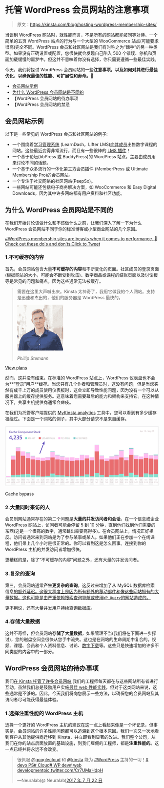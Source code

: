 # 托管 WordPress 会员网站的注意事项

> 原文：<https://kinsta.com/blog/hosting-wordpress-membership-sites/>

当谈到 WordPress 网站时，就性能而言，不是所有的网站都能被同等对待。一个简单的五页 WordPress 站点的行为与一个大型的 WooCommerce 站点(可能要求很高)完全不同。WordPress 会员和社区网站是我们有时称之为“棘手”的另一种类型。如果没有正确设置或配置，您很快就会发现自己陷入 500 个错误、停机和页面加载缓慢的噩梦中。但这并不意味着你没有选择，你只需要遵循一些最佳实践。

今天，我们将探讨 WordPress 会员网站的一些**注意事项，以及如何对其进行最佳优化，以确保最佳的性能、可扩展性和寿命。🚀**

*   [会员网站示例](#membership-sites-examples)
*   [为什么 WordPress 会员网站是不同的](#why-membership-sites-are-different)
*   【WordPress 会员网站的待办事项
*   【WordPress 会员网站的禁忌

## 会员网站示例

以下是一些常见的 WordPress 会员和社区网站的例子:

*   一个围绕着[学习管理系统](https://kinsta.com/wordpress-lms-hosting/) (LearnDash，Lifter LMS)[向其成员](https://kinsta.com/blog/website-ideas/#sidehustle-1)出售数字课程的网站。这些最近变得非常流行，而且有一些很棒的 [LMS 插件](https://kinsta.com/blog/wordpress-lms-plugins/)！
*   一个基于论坛(bbPress 或 BuddyPress)的 WordPress 站点，主要由成员用来讨论不同的话题。
*   一个基于众多流行的一体化第三方会员插件 (MemberPress 或 Ultimate Membership Pro)的会员网站。
*   一个专注于社交网络的社区网站(PeepSo)。
*   一些网站可能还包括电子商务解决方案，如 WooCommerce 和 Easy Digital Downloads，因为其中许多网站都有用户资料和社区功能。

## 为什么 WordPress 会员网站是不同的

在我们开始讨论该做什么和不该做什么之前，让我们深入了解一下为什么 WordPress 会员网站不同于你的标准博客或小型商业网站的几个原因。

[#WordPress membership sites are beasts when it comes to performance. 🦖 Check out these do's and don'ts.Click to Tweet](https://twitter.com/intent/tweet?url=https%3A%2F%2Fkinsta.com%2Fblog%2Fhosting-wordpress-membership-sites%2F&via=kinsta&text=%23WordPress+membership+sites+are+beasts+when+it+comes+to+performance.+%F0%9F%A6%96+Check+out+these+do%27s+and+don%27ts.)

### 1.不可缓存的内容

首先，会员网站包含大量**不可缓存的内容**和不断变化的页面。社区成员的登录页面(根据网站的大小，可能会不断受到攻击)、数字商品或课程的结账页面以及讨论板等是常见的问题和痛点，因为这些通常无法被缓存。





> 需要在这里大声喊出来。Kinsta 太神奇了，我用它做我的个人网站。支持是迅速和杰出的，他们的服务器是 WordPress 最快的。
> 
> <footer class="wp-block-kinsta-client-quote__footer">
> 
> ![A picture of Phillip Stemann looking into the camera wearing a blue button down shirt](img/12b77bdcd297e9bf069df2f3413ad833.png)
> 
> <cite class="wp-block-kinsta-client-quote__cite">Phillip Stemann</cite></footer>

[View plans](https://kinsta.com/plans/)

然而，这并没有结束。在标准的 WordPress 站点上，WordPress 仪表盘也不会为**“登录”用户**缓存。当您只有几个作者和管理员时，这没有问题，但是当您突然有成千上万的成员使用仪表板时，这会立即导致性能问题，因为没有一个可以从服务器上的缓存提供服务。这意味着您需要幕后的能力和架构来支持它。在这种情况下，共享主机提供商通常会瘫痪。

在我们为托管客户端提供的 [MyKinsta analytics](https://kinsta.com/help/mykinsta-analytics/) 工具中，您可以看到有多少缓存被绕过。下面是一个网站的例子，其中大部分请求不是来自缓存。

![Cache bypass](img/545ae4aa25302e6c8fd8eed6ea579bb7.png)

Cache bypass



### 2.大量同时来访的人

会员制网站通常存在的第二个问题是**大量的并发访问者和会话**。在一个信息或企业 WordPress 网站上，访问者可能会停留 5 到 10 分钟，直到他们找到他们需要的东西(这是一个很高的数字，通常跳出率要高得多)。在会员网站上，情况正好相反。访问者通常来到网站是为了参与某事或某人。如果他们正在参加一个在线课程，他们呆上几个小时是很正常的。你可以看到这是怎么回事。连接到你的 WordPress 主机的并发访问者增加很快。

更糟糕的是，除了“不可缓存的内容”问题之外，还有大量的并发访问者。

### 3.复杂的查询

第三，会员网站通常**产生更复杂的查询**，这反过来增加了从 MySQL 数据库检索信息[的额外延迟。这很大程度上是因为所有额外的移动部件和像这些网站拥有的大量数据。这也可能是由严重依赖搜索查询导航或使用`WP_Query`的网站造成的。](https://kinsta.com/knowledgebase/what-is-mysql/)

更不用说，还有大量并发用户持续查询数据库。

### 4.存储大量数据

这并不奇怪，但会员网站**存储了大量数据**，如果管理不当(我们将在下面进一步探讨)，您的磁盘空间会很快从您手中流失。这也是在网站的生命周期中复合的。视频、课程、会员和个人资料信息、讨论、[数字下载](https://kinsta.com/blog/wordpress-download-manager/)等。这些只是快速增加的许多不同类型的内容中的一部分。


## WordPress 会员网站的待办事项

我们[在 Kinsta 托管了许多会员网站](https://kinsta.com/wordpress-membership-website-hosting/),我们的工程师每天都在与这些网站所有者进行互动。虽然我们总是鼓励用户实施[最佳 web 性能实践](https://kinsta.com/learn/page-speed/)，但对于这类网站来说，这些通常是不够的。因此，今天我们将向您展示一些方法，以确保您的会员网站及其访问者尽可能获得最佳体验。

### 1.选择注重性能的 WordPress 主机

选择一个更好的 WordPress 主机的建议在这一点上看起来像是一个坏记录，但事实是，会员网站的许多性能问题都可以追溯到这个根本原因。我们一次又一次地看到客户从其他提供商迁移到 Kinsta，并立即看到显著的改进。我们整个公司，从我们在你的站点后面放置的基础设施，到我们雇佣的工程师，都是**注重性能的**。这一点已经并将永远不会改变。

> 很佩服 [@googlecloud](https://twitter.com/googlecloud?ref_src=twsrc%5Etfw) 和 [@kinsta](https://twitter.com/kinsta?ref_src=twsrc%5Etfw) 能为 [#WordPress](https://twitter.com/hashtag/WordPress?src=hash&ref_src=twsrc%5Etfw) 主持的一切！[# devo PS](https://twitter.com/hashtag/DevOps?src=hash&ref_src=twsrc%5Etfw)[# Cloud](https://twitter.com/hashtag/Cloud?src=hash&ref_src=twsrc%5Etfw)[# WP dev](https://twitter.com/hashtag/WPDev?src=hash&ref_src=twsrc%5Etfw)[# web development](https://twitter.com/hashtag/webdevelopment?src=hash&ref_src=twsrc%5Etfw)[pic.twitter.com/Cr7UMaHdpH](https://t.co/Cr7UMaHdpH)
> 
> —Neuralab(@ Neuralab)[2017 年 7 月 22 日](https://twitter.com/Neuralab/status/888742198489079810?ref_src=twsrc%5Etfw)